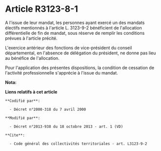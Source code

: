 # Article R3123-8-1

A l'issue de leur mandat, les personnes ayant exercé un des mandats électifs mentionnés à l'article L. 3123-9-2 bénéficient
de l'allocation différentielle de fin de mandat, sous réserve de remplir les conditions prévues à l'article précité. 

L'exercice antérieur des fonctions de vice-président du conseil départemental, en l'absence de délégation du président, ne
donne pas lieu au bénéfice de l'allocation. 

Pour l'application des présentes dispositions, la condition de cessation de l'activité professionnelle s'apprécie à l'issue
du mandat.

**Nota:**



**Liens relatifs à cet article**

	**Codifié par**:

	  - Décret n°2000-318 du 7 avril 2000

	**Modifié par**:

	  - Décret n°2013-938 du 18 octobre 2013 - art. 1 (VD)

	**Cite**:

	  - Code général des collectivités territoriales - art. L3123-9-2
